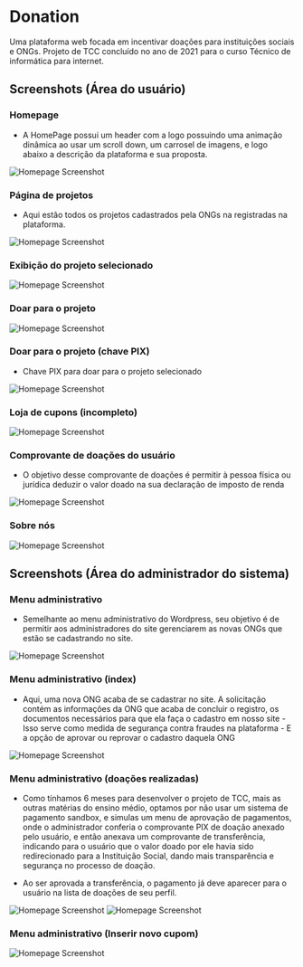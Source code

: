 # Donation

Uma plataforma web focada em incentivar doações para instituições sociais e ONGs. Projeto de TCC concluído no ano de 2021 para o curso Técnico de informática para internet.

## Screenshots (Área do usuário)

### Homepage

* A HomePage possui um header com a logo possuindo uma animação dinâmica ao usar um scroll down, um carrosel de imagens, e logo abaixo a descrição da plataforma e sua proposta.

![Homepage Screenshot](./prints/1.png)

### Página de projetos
* Aqui estão todos os projetos cadastrados pela ONGs na registradas na plataforma.

![Homepage Screenshot](./prints/2.png)

### Exibição do projeto selecionado

![Homepage Screenshot](./prints/7.png)

### Doar para o projeto

![Homepage Screenshot](./prints/8.png)

### Doar para o projeto (chave PIX)

* Chave PIX para doar para o projeto selecionado

![Homepage Screenshot](./prints/8.png)

### Loja de cupons (incompleto)

![Homepage Screenshot](./prints/11.png)

### Comprovante de doações do usuário

* O objetivo desse comprovante de doações é permitir à pessoa física ou jurídica deduzir o valor doado na sua declaração de imposto de renda

![Homepage Screenshot](./prints/13.png)

### Sobre nós 

![Homepage Screenshot](./prints/10.png)

## Screenshots (Área do administrador do sistema)

### Menu administrativo

* Semelhante ao menu administrativo do Wordpress, seu objetivo é de permitir aos administradores do site gerenciarem as novas ONGs que estão se cadastrando no site.

![Homepage Screenshot](./prints/3.png)

### Menu administrativo (index)

* Aqui, uma nova ONG acaba de se cadastrar no site. A solicitação contém as informações da ONG que acaba de concluir o registro, os documentos necessários para que ela faça o cadastro em nosso site - Isso serve como medida de segurança contra fraudes na plataforma - E a opção de aprovar ou reprovar o cadastro daquela ONG

![Homepage Screenshot](./prints/4.png)

### Menu administrativo (doações realizadas)
* Como tínhamos 6 meses para desenvolver o projeto de TCC, mais as outras matérias do ensino médio, optamos por não usar um sistema de pagamento sandbox, e simulas um menu de aprovação de pagamentos, onde o administrador conferia o comprovante PIX de doação anexado pelo usuário, e então anexava um comprovante de transferência, indicando para o usuário que o valor doado por ele havia sido redirecionado para a Instituição Social, dando mais transparência e segurança no processo de doação. 

* Ao ser aprovada a transferência, o pagamento já deve aparecer para o usuário na lista de doações de seu perfil.

![Homepage Screenshot](./prints/5.png)
![Homepage Screenshot](./prints/6.png)

### Menu administrativo (Inserir novo cupom)

![Homepage Screenshot](./prints/12.png)



